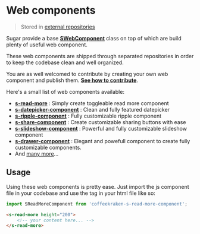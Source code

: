 # Web components

> Stored in [external repositories](https://github.com/coffeekraken)

Sugar provide a base **[SWebComponent](../src/js/core/SWebComponent)** class on top of which are build plenty of useful web component.

These web components are shipped through separated repositories in order to keep the codebase clean and well organized.

You are as well welcomed to contribute by creating your own web component and publish them. **[See how to contribute](#contribute)**.

Here's a small list of web components available:

- **[s-read-more](https://github.com/coffeekraken/s-read-more-component)** : Simply create toggleable read more component
- **[s-datepicker-component](https://github.com/coffeekraken/s-datepicker-component)** : Clean and fully featured datepicker
- **[s-ripple-component](https://github.com/coffeekraken/s-ripple-component)** : Fully customizable ripple component
- **[s-share-component](https://github.com/coffeekraken/s-share-component)** : Create customizable sharing buttons with ease
- **[s-slideshow-component](https://github.com/coffeekraken/s-slideshow-component)** : Powerful and fully customizable slideshow component
- **[s-drawer-component](https://github.com/coffeekraken/s-drawer-component)** : Elegant and powefull component to create fully customizable components.
- And [many more](https://github.com/coffeekraken)...

## Usage

Using these web components is pretty ease. Just import the js component file in your codebase and use the tag in your html file like so:

```js
import SReadMoreComponent from 'coffeekraken-s-read-more-component';
```

```html
<s-read-more height="200">
	<!-- your content here... -->
</s-read-more>
```
